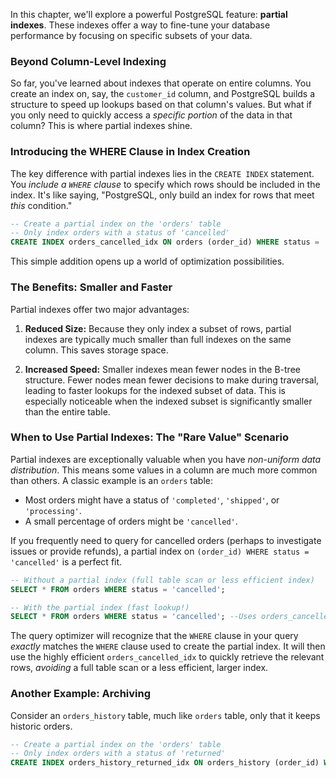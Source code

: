 In this chapter, we'll explore a powerful PostgreSQL feature: **partial indexes**.  These indexes offer a way to fine-tune your database performance by focusing on specific subsets of your data.

### Beyond Column-Level Indexing

So far, you've learned about indexes that operate on entire columns.  You create an index on, say, the `customer_id` column, and PostgreSQL builds a structure to speed up lookups based on that column's values.  But what if you only need to quickly access a *specific portion* of the data in that column?  This is where partial indexes shine.

### Introducing the WHERE Clause in Index Creation

The key difference with partial indexes lies in the `CREATE INDEX` statement.  You *include a `WHERE` clause* to specify which rows should be included in the index.  It's like saying, "PostgreSQL, only build an index for rows that meet *this* condition."

```sql
-- Create a partial index on the 'orders' table
-- Only index orders with a status of 'cancelled'
CREATE INDEX orders_cancelled_idx ON orders (order_id) WHERE status = 'cancelled';
```

This simple addition opens up a world of optimization possibilities.

### The Benefits: Smaller and Faster

Partial indexes offer two major advantages:

1.  **Reduced Size:** Because they only index a subset of rows, partial indexes are typically much smaller than full indexes on the same column.  This saves storage space.

2.  **Increased Speed:**  Smaller indexes mean fewer nodes in the B-tree structure.  Fewer nodes mean fewer decisions to make during traversal, leading to faster lookups for the indexed subset of data.  This is especially noticeable when the indexed subset is significantly smaller than the entire table.

### When to Use Partial Indexes: The "Rare Value" Scenario

Partial indexes are exceptionally valuable when you have *non-uniform data distribution*.  This means some values in a column are much more common than others.  A classic example is an `orders` table:

*   Most orders might have a status of `'completed'`, `'shipped'`, or `'processing'`.
*   A small percentage of orders might be `'cancelled'`.

If you frequently need to query for cancelled orders (perhaps to investigate issues or provide refunds), a partial index on `(order_id) WHERE status = 'cancelled'` is a perfect fit.

```sql
-- Without a partial index (full table scan or less efficient index)
SELECT * FROM orders WHERE status = 'cancelled';

-- With the partial index (fast lookup!)
SELECT * FROM orders WHERE status = 'cancelled'; --Uses orders_cancelled_idx
```

The query optimizer will recognize that the `WHERE` clause in your query *exactly* matches the `WHERE` clause used to create the partial index. It will then use the highly efficient `orders_cancelled_idx` to quickly retrieve the relevant rows, *avoiding* a full table scan or a less efficient, larger index.

### Another Example: Archiving

Consider an `orders_history` table, much like `orders` table, only that it keeps historic orders. 

```sql
-- Create a partial index on the 'orders' table
-- Only index orders with a status of 'returned'
CREATE INDEX orders_history_returned_idx ON orders_history (order_id) WHERE status = 'returned';
```